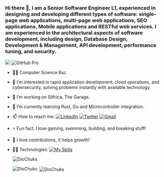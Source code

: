 ### Hi there 👋, I am a Senior Software Engineer L1, experienced in designing and developing different types of software: single-page web applications, multi-page web applications, SEO applications, Mobile applications and RESTful web services. I am experienced in the architectural aspects of software development, including design, Database Design, Development & Management, API development, performance tuning, and security.
[![](https://visitcount.itsvg.in/api?id=quintessence&label=Profile%20Views&color=11&pretty=true)](https://visitcount.itsvg.in)   ![GitHub Pro](https://img.shields.io/badge/GitHub-Pro-blueviolet?logo=github&logoColor=white)

- 👨‍🎓 Computer Science Bsc
- 👀 I’m interested in rapid application development, cloud operations, and cybersecurity, solving problems instantly with available technology.
- 🔭 I’m working on Silfrica, The Garage.
- 🌱 I’m currently learning Rust, Go and Microcontroller integration.
- 📫 How to reach me: [![LinkedIn](https://img.shields.io/badge/LinkedIn-blue?style=flat&logo=linkedin&logoColor=white)](https://www.linkedin.com/in/dio-liam-b03161227/) [![Twitter](https://img.shields.io/badge/Twitter-black?style=flat&logo=twitter&logoColor=white)](https://x.com/chuks_dio) [![Gmail](https://img.shields.io/badge/Email-red?style=flat&logo=gmail&logoColor=white)](mailto:diochuks65@gmail.com)
- ⚡ Fun fact: I love gaming, swimming, building, and breaking stuff!
- 📍  I love contributions, it helps growth!
- 🤹‍♂️ Technologies: [![My Skills](https://skillicons.dev/icons?i=js,html,css,react,next,tailwindcss,scss,vue,typescript,docker,rust,php,laravel,python,azure,bash,debian,fastapi,firebase,flask,gcp,linux,mongodb,mysql,nodejs,postman)](https://skillicons.dev)

  <p><img align="center" src="https://github-readme-streak-stats.herokuapp.com/?user=DioChuks&theme=tokyonight" alt="DioChuks" /></p>

  <p><img align="left" src="https://github-readme-stats.vercel.app/api/top-langs?username=DioChuks&show_icons=true&locale=en&layout=compact&theme=tokyonight&hide=html,css&langs_count=10&exclude_repo=github-readme-stats,anuraghazra.github.io" alt="DioChuks" /></p>

  <p>&nbsp;<img align="center" src="https://github-readme-stats.vercel.app/api?username=DioChuks&show_icons=true&locale=en&theme=tokyonight&include_all_commits=true&count_private=true" alt="DioChuks" /></p> 
